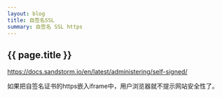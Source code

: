 ```yaml
---
layout: blog
title: 自签名SSL
summary: 自签名 SSL https
---
```


## {{ page.title }}

https://docs.sandstorm.io/en/latest/administering/self-signed/

如果把自签名证书的https嵌入iframe中，用户浏览器就不提示网站安全性了。
